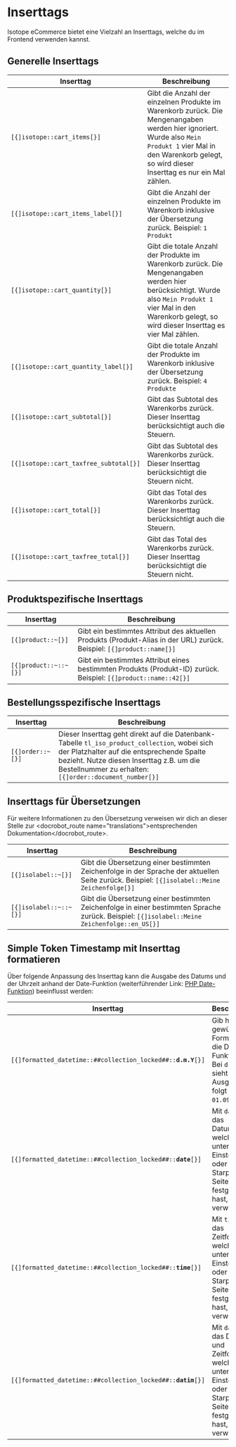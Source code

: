# Inserttags

Isotope eCommerce bietet eine Vielzahl an Inserttags, welche du im Frontend verwenden kannst.

## Generelle Inserttags

<table>
	<thead>
		<tr>
			<th>Inserttag</th>
			<th>Beschreibung</th>
		</tr>
	</thead>
	<tbody>
		<tr>
			<td><code>[{]isotope::cart_items[}]</code></td>
			<td>Gibt die Anzahl der einzelnen Produkte im Warenkorb zurück. Die Mengenangaben werden hier ignoriert. Wurde also <code>Mein Produkt 1</code> vier Mal in den Warenkorb gelegt, so wird dieser Inserttag es nur ein Mal zählen.</td>
		</tr>
		<tr>
			<td><code>[{]isotope::cart_items_label[}]</code></td>
			<td>Gibt die Anzahl der einzelnen Produkte im Warenkorb inklusive der Übersetzung zurück. Beispiel: <code>1 Produkt</code></td>
		</tr>
		<tr>
			<td><code>[{]isotope::cart_quantity[}]</code></td>
			<td>Gibt die totale Anzahl der Produkte im Warenkorb zurück. Die Mengenangaben werden hier berücksichtigt. Wurde also <code>Mein Produkt 1</code> vier Mal in den Warenkorb gelegt, so wird dieser Inserttag es vier Mal zählen.</td>
		</tr>
		<tr>
			<td><code>[{]isotope::cart_quantity_label[}]</code></td>
			<td>Gibt die totale Anzahl der Produkte im Warenkorb inklusive der Übersetzung zurück. Beispiel: <code>4 Produkte</code></td>
		</tr>
		<tr>
			<td><code>[{]isotope::cart_subtotal[}]</code></td>
			<td>Gibt das Subtotal des Warenkorbs zurück. Dieser Inserttag berücksichtigt auch die Steuern.</td>
		</tr>
		<tr>
			<td><code>[{]isotope::cart_taxfree_subtotal[}]</code></td>
			<td>Gibt das Subtotal des Warenkorbs zurück. Dieser Inserttag berücksichtigt die Steuern nicht.</td>
		</tr>
		<tr>
			<td><code>[{]isotope::cart_total[}]</code></td>
			<td>Gibt das Total des Warenkorbs zurück. Dieser Inserttag berücksichtigt auch die Steuern.</td>
		</tr>
		<tr>
			<td><code>[{]isotope::cart_taxfree_total[}]</code></td>
			<td>Gibt das Total des Warenkorbs zurück. Dieser Inserttag berücksichtigt die Steuern nicht.</td>
		</tr>
	</tbody>
</table>

## Produktspezifische Inserttags

<table>
	<thead>
		<tr>
			<th>Inserttag</th>
			<th>Beschreibung</th>
		</tr>
	</thead>
	<tbody>
		<tr>
			<td><code>[{]product::~[}]</code></td>
			<td>Gibt ein bestimmtes Attribut des aktuellen Produkts (Produkt-Alias in der URL) zurück. Beispiel: <code>[{]product::name[}]</td>
		</tr>
		<tr>
			<td><code>[{]product::~::~[}]</code></td>
			<td>Gibt ein bestimmtes Attribut eines bestimmten Produkts (Produkt-ID) zurück. Beispiel: <code>[{]product::name::42[}]</td>
		</tr>
	</tbody>
</table>

## Bestellungsspezifische Inserttags

<table>
	<thead>
		<tr>
			<th>Inserttag</th>
			<th>Beschreibung</th>
		</tr>
	</thead>
	<tbody>
		<tr>
			<td><code>[{]order::~[}]</code></td>
			<td>Dieser Inserttag geht direkt auf die Datenbank-Tabelle <code>tl_iso_product_collection</code>, wobei sich der Platzhalter auf die entsprechende Spalte bezieht. Nutze diesen Inserttag z.B. um die Bestellnummer zu erhalten: <code>[{]order::document_number[}]</td>
		</tr>
	</tbody>
</table>

## Inserttags für Übersetzungen

Für weitere Informationen zu den Übersetzung verweisen wir dich an dieser Stelle zur <docrobot_route name="translations">entsprechenden Dokumentation</docrobot_route>.

<table>
	<thead>
		<tr>
			<th>Inserttag</th>
			<th>Beschreibung</th>
		</tr>
	</thead>
	<tbody>
		<tr>
			<td><code>[{]isolabel::~[}]</code></td>
			<td>Gibt die Übersetzung einer bestimmten Zeichenfolge in der Sprache der aktuellen Seite zurück. Beispiel: <code>[{]isolabel::Meine Zeichenfolge[}]</td>
		</tr>
		<tr>
			<td><code>[{]isolabel::~::~[}]</code></td>
			<td>Gibt die Übersetzung einer bestimmten Zeichenfolge in einer bestimmten Sprache zurück. Beispiel: <code>[{]isolabel::Meine Zeichenfolge::en_US[}]</td>
		</tr>
	</tbody>
</table>


## Simple Token Timestamp mit Inserttag formatieren

Über folgende Anpassung des Inserttag kann die Ausgabe des Datums und der Uhrzeit anhand der Date-Funktion (weiterführender Link: [PHP Date-Funktion][1]) beeinflusst werden:

<table>
	<thead>
		<tr>
			<th>Inserttag</th>
			<th>Beschreibung</th>
		</tr>
	</thead>
	<tbody>
		<tr>
			<td><code>[{]formatted_datetime::##collection_locked##::<strong>d.m.Y</strong>[}]</code></td>
			<td>Gib hier das gewünschte Format über die Date-Funktion ein. Bei <code>d.m.Y</code> sieht die Ausgabe wie folgt aus <code>01.09.2014</code>.</td>
		</tr>
		<tr>
			<td><code>[{]formatted_datetime::##collection_locked##::<strong>date</strong>[}]</code></td>
			<td>Mit <code>date</code> wird das Datumsformat welches du unter Einstellungen oder im Starpunkt der Seite festgelegt hast, verwendet.</td>
		</tr>
		<tr>
			<td><code>[{]formatted_datetime::##collection_locked##::<strong>time</strong>[}]</code></td>
			<td>Mit <code>time</code> wird das Zeitformat welches du unter Einstellungen oder im Starpunkt der Seite festgelegt hast, verwendet.</td>
		</tr>
		<tr>
			<td><code>[{]formatted_datetime::##collection_locked##::<strong>datim</strong>[}]</code></td>
			<td>Mit <code>datim</code> wird das Datums- und Zeitformat welches du unter Einstellungen oder im Starpunkt der Seite festgelegt hast, verwendet.</td>
		</tr>
	</tbody>
</table>

[1]: http://php.net/manual/de/function.date.php#refsect1-function.date-parameters